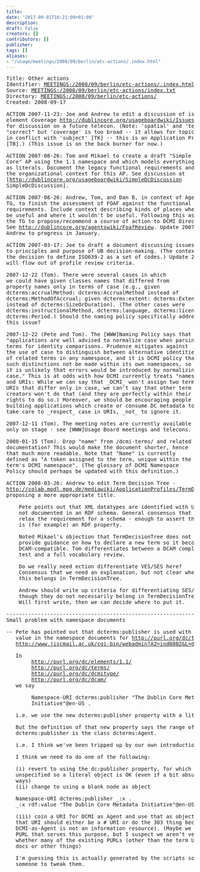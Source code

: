 ```yaml
---
title: 
date: '2017-09-01T16:21:09+01:00'
description: 
draft: false
creators: []
contributors: []
publisher: 
tags: []
aliases:
- "/usage/meetings/2008/09/berlin/etc-actions/.index.html"
---
```


<pre>
Title: Other actions
Identifier: <a href="http://dublincore.org/usage/meetings/2008/09/berlin/etc-actions/.index.html">MEETINGS:/2008/09/berlin/etc-actions/.index.html</a>
Source: <a href="http://dublincore.org/usage/meetings/2008/09/berlin/etc-actions/index.txt">MEETINGS:/2008/09/berlin/etc-actions/index.txt</a>
Directory: <a href="http://dublincore.org/usage/meetings/2008/09/berlin/etc-actions/">MEETINGS:/2008/09/berlin/etc-actions/</a>
Created: 2008-09-17

ACTION 2007-11-23: Joe and Andrew to edit a discussion of issues with the
element Coverage <a href="http://dublincore.org/usageboardwiki/IssuesWithCoverage">http://dublincore.org/usageboardwiki/IssuesWithCoverage</a>
for discussion on a future telecon. (Note: 'spatial' and 'temporal' are
"correct" but 'coverage' is too broad -- it allows for topic and this is
in conflict with 'subject' [TK] -- this is an Application Profile issue
[TB].) (This issue is on the back burner for now.)

ACTION 2007-08-26: Tom and Mikael to create a draft "Simple Dublin
Core" AP using the 1.1 namespace and which models everything
as literals. Document the legacy functional requirements and
the organizational context for this AP. See discussion at
[<a href="http://dublincore.org/usageboardwiki/SimpleDcDiscussion">http://dublincore.org/usageboardwiki/SimpleDcDiscussion</a>
SimpleDcDiscussion].

ACTION 2007-08-26: Andrew, Tom, and Dan B, in context of Agents
TG, to finish the assessment of FOAF against the functional
requirements. Include context describing kinds of places where FOAF would
be useful and where it wouldn't be useful. Following this assessment,
the TG to propose/recommend a course of action to DCMI Directorate.
See <a href="http://dublincore.org/agentswiki/FoafReview">http://dublincore.org/agentswiki/FoafReview</a>. Update 2007-12-12:
Andrew to progress in January.

ACTION 2007-03-17: Joe to draft a document discussing issues related
to principles and purpose of UB decision-making. (The context was
the decision to define ISO639-2 as a set of codes.) Update 2008-01-23:
will flow out of profile review criteria.

2007-12-22 (Tom). There were several cases in which
we could have given classes names that differed from
property names only in terms of case (e.g., given
dcterms:accrualMethod: dcterms:AccrualMethod instead of
dcterms:MethodOfAccrual; given dcterms:extent: dcterms:Extent
instead of dcterms:SizeOrDuration). (The other cases were
dcterms:instructionalMethod, dcterms:language, dcterms:license,
dcterms:Period.) Should the naming policy specifically address
this issue?

2007-12-22 (Pete and Tom). The [WWW]Naming Policy says that
"applications are well advised to normalize case when parsing
terms for identity comparisons. Prudence mitigates against
the use of case to distinguish between alternative identities
of related terms in any namespace, and it is DCMI policy that
such distinctions not be made within its own namespaces, so
it is unlikely that errors would be introduced by normalizing
case." This is at odds with how DCMI currently treats "names"
and URIs: While we can say that _DCMI_ won't assign two term
URIs that differ only in case, we can't say that other term
creators won't do that (and they are perfectly within their
rights to do so.) Moreover, we should be encouraging people
building applications which create or consume DC metadata to
take care to _respect_ case in URIs, _not_ to ignore it.

2007-12-11 (Tom). The meeting notes are currently available
only on stage - see [WWW]Usage Board meetings and telecons.

2008-01-15 (Tom). Drop "name" from /dcmi-terms/ and related
documentation? This would make the document shorter, hence
that much more readable. Note that "Name" is currently
defined as "A token assigned to the term, unique within the
term's DCMI namespace". (The glossary of DCMI Namespace
Policy should perhaps be updated with this definition.)

ACTION 2008-03-26: Andrew to edit Term Decision Tree -
<a href="http://colab.mpdl.mpg.de/mediawiki/ApplicationProfiles/TermDecisionTree">http://colab.mpdl.mpg.de/mediawiki/ApplicationProfiles/TermDecisionTree</a>,
proposing a more appropriate title.

    Pete points out that XML datatypes are identified with URI but 
    not documented in an RDF schema. General consensus that we should
    relax the requirement for a schema - enough to assert that something
    is (for example) an RDF property.

    Noted Mikael's objection that TermDecisionTree does not
    provide guidance on how to declare a new term so it becomes
    DCAM-compatible. Tom differentiates between a DCAM compliance
    test and a full vocabulary review.

    Do we really need ection differentiate VES/SES here?
    Consensus that we need an explanation, but not clear whether
    this belongs in TermDecisionTree.

    Andrew should write up criteria for differentiating SES/VES,
    though they do not necessarily belong in TermDecisionTree.
    Will first write, then we can decide where to put it.

----------------------------------------------------------------------
Small problem with namespace documents

-- Pete has pointed out that dcterms:publisher is used with a literal
   value in the namespace documents for <a href="http://purl.org/dc/terms/">http://purl.org/dc/terms/</a>, etc
   <a href="http://www.jiscmail.ac.uk/cgi-bin/webadmin?A2=ind0802&amp;L=dc-usage&amp;P=2654">http://www.jiscmail.ac.uk/cgi-bin/webadmin?A2=ind0802&amp;L=dc-usage&amp;P=2654</a>

   In
        <a href="http://purl.org/dc/elements/1.1/">http://purl.org/dc/elements/1.1/</a>
        <a href="http://purl.org/dc/terms/">http://purl.org/dc/terms/</a>
        <a href="http://purl.org/dc/dcmitype/">http://purl.org/dc/dcmitype/</a>
        <a href="http://purl.org/dc/dcam/">http://purl.org/dc/dcam/</a>
   we say

        Namespace-URI dcterms:publisher "The Dublin Core Metadata
        Initiative"@en-US .

   i.e. we use the new dcterms:publisher property with a literal value.

   But the definition of that new property says the range of
   dcterms:publisher is the class dcterms:Agent.

   i.e. I think we've been tripped up by our own introduction of ranges.

   I think we need to do one of the following:

   (i) revert to using the dc:publisher property, for which range is
   unspecified so a literal object is OK (even if a bit absurd in some
   ways)
   (ii) change to using a blank node as object

   Namespace-URI dcterms:publisher _:x .
   _:x rdf:value "The Dublin Core Metadata Initiative"@en-US .

   (iii) coin a URI for DCMI as Agent and use that as object (and ideally
   that URI should either be a # URI or do the 303 thing because
   DCMI-as-Agent is not an information resource). (Maybe we already have a
   PURL that serves this purpose, but I suspect we aren't very clear about
   whether many of the existing PURLs (other than the term URIs) denote
   docs or other things)

   I'm guessing this is actually generated by the scripts so may need
   someone to tweak them.

</pre>

